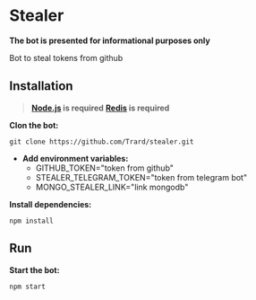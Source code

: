 # Stealer

**The bot is presented for informational purposes only**

Bot to steal tokens from github

## Installation
> **[Node.js](https://nodejs.org/) is required**
> **[Redis](https://redis.io/) is required**

**Clon the bot:**
```
git clone https://github.com/Trard/stealer.git
```

- **Add environment variables:**
    - GITHUB_TOKEN="token from github"
    - STEALER_TELEGRAM_TOKEN="token from telegram bot"
    - MONGO_STEALER_LINK="link mongodb"

**Install dependencies:**
```
npm install
```

## Run
**Start the bot:**
```
npm start
```
